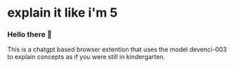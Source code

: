 # explain it like i'm 5
### Hello there 👋
This is a chatgpt based browser extention that uses the model devenci-003 to explain concepts as if you were still in kindergarten.



